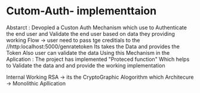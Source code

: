 # Cutom-Auth- implementtaion 

Abstarct : 
Devopled a Custon Auth Mechanism which use to Authenticate the end user and Validate the end user
based on data they providing 
working Flow ->
user need to pass tge creditials to the //http:localhost:5000/genratetoken 
Its takes the Data and provides the Token 
Also user can validate the data 
Using this Mechanism in the Aplication :
The project has implemented "Proteced function" Which helps to Validate the data and and provide the working implementation 

Internal Working 
RSA -> its the CryptoGraphic Alogorithm which
Architecure 
-> Monolithic Apllication  
